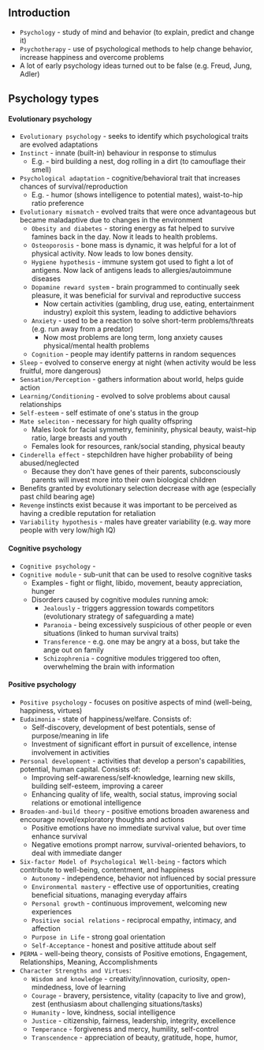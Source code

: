 ## Introduction
* `Psychology` - study of mind and behavior (to explain, predict and change it)
* `Psychotherapy` - use of psychological methods to help change behavior, increase happiness and overcome problems
* A lot of early psychology ideas turned out to be false (e.g. Freud, Jung, Adler)

## Psychology types
#### Evolutionary psychology
* `Evolutionary psychology` - seeks to identify which psychological traits are evolved adaptations
* `Instinct` - innate (built-in) behaviour in response to stimulus
    * E.g. - bird building a nest, dog rolling in a dirt (to camouflage their smell)
* `Psychological adaptation` - cognitive/behavioral trait that increases chances of survival/reproduction
    * E.g. - humor (shows intelligence to potential mates), waist-to-hip ratio preference
* `Evolutionary mismatch` - evolved traits that were once advantageous but became maladaptive due to changes in the environment
    * `Obesity and diabetes` - storing energy as fat helped to survive famines back in the day. Now it leads to health problems.
    * `Osteoporosis` - bone mass is dynamic, it was helpful for a lot of physical activity. Now leads to low bones density.
    * `Hygiene hypothesis` - immune system got used to fight a lot of antigens. Now lack of antigens leads to allergies/autoimmune diseases
    * `Dopamine reward system` - brain programmed to continually seek pleasure, it was beneficial for survival and reproductive success
        * Now certain activities (gambling, drug use, eating, entertainment industry) exploit this system, leading to addictive behaviors
    * `Anxiety` - used to be a reaction to solve short-term problems/threats (e.g. run away from a predator)
        * Now most problems are long term, long anxiety causes physical/mental health problems
    * `Cognition` - people may identify patterns in random sequences
* `Sleep` - evolved to conserve energy at night (when activity would be less fruitful, more dangerous) 
* `Sensation/Perception` - gathers information about world, helps guide action
* `Learning/Conditioning` - evolved to solve problems about causal relationships
* `Self-esteem` - self estimate of one's status in the group
* `Mate seleciton` - necessary for high quality offspring 
    * Males look for facial symmetry, femininity, physical beauty, waist–hip ratio, large breasts and youth
    * Females look for resources, rank/social standing, physical beauty
* `Cinderella effect` - stepchildren have higher probability of being abused/neglected
    * Because they don't have genes of their parents, subconsciously parents will invest more into their own biological children
* Benefits granted by evolutionary selection decrease with age (especially past child bearing age)
* `Revenge` instincts exist because it was important to be perceived as having a credible reputation for retaliation
* `Variability hypothesis` - males have greater variability (e.g. way more people with very low/high IQ)

#### Cognitive psychology
* `Cognitive psychology` - 
* `Cognitive module` - sub-unit that can be used to resolve cognitive tasks
    * Examples - fight or flight, libido, movement, beauty appreciation, hunger
    * Disorders caused by cognitive modules running amok:
        * `Jealously` - triggers aggression towards competitors (evolutionary strategy of safeguarding a mate)
        * `Paranoia` - being excessively suspicious of other people or even situations (linked to human survival traits)
        * `Transference` - e.g. one may be angry at a boss, but take the ange out on family
        * `Schizophrenia` - cognitive modules triggered too often, overwhelming the brain with information

#### Positive psychology
* `Positive psychology` - focuses on positive aspects of mind (well-being, happiness, virtues)
* `Eudaimonia` - state of happiness/welfare. Consists of:
    * Self-discovery, development of best potentials, sense of purpose/meaning in life
    * Investment of significant effort in pursuit of excellence, intense involvement in activities
* `Personal development` - activities that develop a person's capabilities, potential, human capital. Consists of:
    * Improving self-awareness/self-knowledge, learning new skills, building self-esteem, improving a career
    * Enhancing quality of life, wealth, social status, improving social relations or emotional intelligence
* `Broaden-and-build theory` - positive emotions broaden awareness and encourage novel/exploratory thoughts and actions
    * Positive emotions have no immediate survival value, but over time enhance survival
    * Negative emotions prompt narrow, survival-oriented behaviors, to deal with immediate danger
* `Six-factor Model of Psychological Well-being` - factors which contribute to well-being, contentment, and happiness
    * `Autonomy` - independence, behavior not influenced by social pressure
    * `Environmental mastery` - effective use of opportunities, creating beneficial situations, managing everyday affairs
    * `Personal growth` - continuous improvement, welcoming new experiences 
    * `Positive social relations` - reciprocal empathy, intimacy, and affection
    * `Purpose in Life` - strong goal orientation
    * `Self-Acceptance` - honest and positive attitude about self
* `PERMA` - well-being theory, consists of Positive emotions, Engagement, Relationships, Meaning, Accomplishments
* `Character Strengths and Virtues`:
    * `Wisdom and knowledge` - creativity/innovation, curiosity, open-mindedness, love of learning
    * `Courage` - bravery, persistence, vitality (capacity to live and grow), zest (enthusiasm about challenging situations/tasks)
    * `Humanity` - love, kindness, social intelligence
    * `Justice` - citizenship, fairness, leadership, integrity, excellence
    * `Temperance` - forgiveness and mercy, humility, self-control
    * `Transcendence` - appreciation of beauty, gratitude, hope, humor, 
